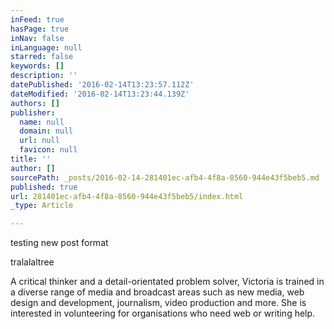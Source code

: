 ```yaml
---
inFeed: true
hasPage: true
inNav: false
inLanguage: null
starred: false
keywords: []
description: ''
datePublished: '2016-02-14T13:23:57.112Z'
dateModified: '2016-02-14T13:23:44.139Z'
authors: []
publisher:
  name: null
  domain: null
  url: null
  favicon: null
title: ''
author: []
sourcePath: _posts/2016-02-14-281401ec-afb4-4f8a-8560-944e43f5beb5.md
published: true
url: 281401ec-afb4-4f8a-8560-944e43f5beb5/index.html
_type: Article

---
```

testing new post format

tralalaltree

A critical thinker and a detail-orientated problem solver, Victoria is trained in a diverse range of media and broadcast areas such as new media, web design and development, journalism, video production and more. She is interested in volunteering for organisations who need web or writing help.